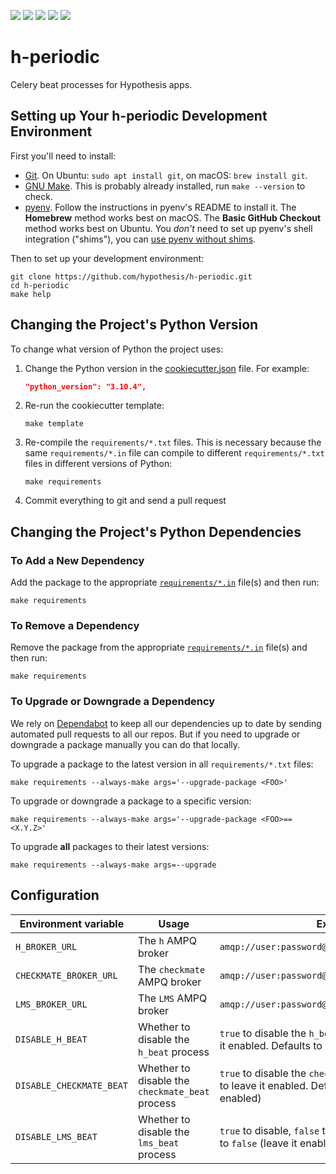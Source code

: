<a href="https://github.com/hypothesis/h-periodic/actions/workflows/ci.yml?query=branch%3Amain"><img src="https://img.shields.io/github/actions/workflow/status/hypothesis/h-periodic/ci.yml?branch=main"></a>
<a><img src="https://img.shields.io/badge/python-3.8-success"></a>
<a href="https://github.com/hypothesis/h-periodic/blob/main/LICENSE"><img src="https://img.shields.io/badge/license-BSD--2--Clause-success"></a>
<a href="https://github.com/hypothesis/cookiecutters/tree/main/pyapp"><img src="https://img.shields.io/badge/cookiecutter-pyapp-success"></a>
<a href="https://black.readthedocs.io/en/stable/"><img src="https://img.shields.io/badge/code%20style-black-000000"></a>

# h-periodic

Celery beat processes for Hypothesis apps.

## Setting up Your h-periodic Development Environment

First you'll need to install:

* [Git](https://git-scm.com/).
  On Ubuntu: `sudo apt install git`, on macOS: `brew install git`.
* [GNU Make](https://www.gnu.org/software/make/).
  This is probably already installed, run `make --version` to check.
* [pyenv](https://github.com/pyenv/pyenv).
  Follow the instructions in pyenv's README to install it.
  The **Homebrew** method works best on macOS.
  The **Basic GitHub Checkout** method works best on Ubuntu.
  You _don't_ need to set up pyenv's shell integration ("shims"), you can
  [use pyenv without shims](https://github.com/pyenv/pyenv#using-pyenv-without-shims).

Then to set up your development environment:

```terminal
git clone https://github.com/hypothesis/h-periodic.git
cd h-periodic
make help
```

## Changing the Project's Python Version

To change what version of Python the project uses:

1. Change the Python version in the
   [cookiecutter.json](.cookiecutter/cookiecutter.json) file. For example:

   ```json
   "python_version": "3.10.4",
   ```

2. Re-run the cookiecutter template:

   ```terminal
   make template
   ```

3. Re-compile the `requirements/*.txt` files.
   This is necessary because the same `requirements/*.in` file can compile to
   different `requirements/*.txt` files in different versions of Python:

   ```terminal
   make requirements
   ```

4. Commit everything to git and send a pull request

## Changing the Project's Python Dependencies

### To Add a New Dependency

Add the package to the appropriate [`requirements/*.in`](requirements/)
file(s) and then run:

```terminal
make requirements
```

### To Remove a Dependency

Remove the package from the appropriate [`requirements/*.in`](requirements)
file(s) and then run:

```terminal
make requirements
```

### To Upgrade or Downgrade a Dependency

We rely on [Dependabot](https://github.com/dependabot) to keep all our
dependencies up to date by sending automated pull requests to all our repos.
But if you need to upgrade or downgrade a package manually you can do that
locally.

To upgrade a package to the latest version in all `requirements/*.txt` files:

```terminal
make requirements --always-make args='--upgrade-package <FOO>'
```

To upgrade or downgrade a package to a specific version:

```terminal
make requirements --always-make args='--upgrade-package <FOO>==<X.Y.Z>'
```

To upgrade **all** packages to their latest versions:

```terminal
make requirements --always-make args=--upgrade
```

## Configuration

| Environment variable     | Usage                                           | Example                                                                                                             |
|--------------------------|-------------------------------------------------|---------------------------------------------------------------------------------------------------------------------|
| `H_BROKER_URL`           | The `h` AMPQ broker                             | `amqp://user:password@rabbit.example.com:5672//`                                                                    |
| `CHECKMATE_BROKER_URL`   | The `checkmate` AMPQ broker                     | `amqp://user:password@rabbit.example.com:5673//`                                                                    |
| `LMS_BROKER_URL`         | The `LMS` AMPQ broker                           | `amqp://user:password@rabbit.example.com:5674//`                                                                    |
| `DISABLE_H_BEAT`         | Whether to disable the `h_beat` process         | `true` to disable the `h_beat` process, `false` to leave it enabled. Defaults to `false` (leave it enabled)         |
| `DISABLE_CHECKMATE_BEAT` | Whether to disable the `checkmate_beat` process | `true` to disable the `checkmate_beat` process, `false` to leave it enabled. Defaults to `false` (leave it enabled) |
| `DISABLE_LMS_BEAT`       | Whether to disable the `lms_beat` process       | `true` to disable, `false` to leave it enabled. Defaults to `false` (leave it enabled)                              |

